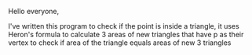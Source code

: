 Hello everyone,

I've written this program to check if the point is inside a triangle, it uses Heron's formula 
to calculate 3 areas of new triangles that have p as their vertex to check if area of the triangle equals
areas of new 3 triangles 
